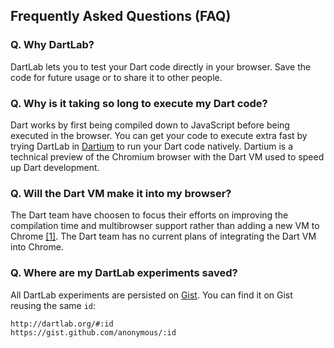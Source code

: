 Frequently Asked Questions (FAQ)
--------------------------------

### Q. Why DartLab?
DartLab lets you to test your Dart code directly in your browser.
Save the code for future usage or to share it to other people.

### Q. Why is it taking so long to execute my Dart code?
Dart works by first being compiled down to JavaScript before being executed in the browser. You can get your code to execute extra fast by trying DartLab in [Dartium](https://www.dartlang.org/tools/dartium/) to run your Dart code natively. Dartium is a technical preview of the Chromium browser with the Dart VM used to speed up Dart development.

### Q. Will the Dart VM make it into my browser?
The Dart team have choosen to focus their efforts on improving the compilation time and multibrowser support rather than adding a new VM to Chrome [[1]](http://news.dartlang.org/2015/03/dart-for-entire-web.html). The Dart team has no current plans of integrating the Dart VM into Chrome.

### Q. Where are my DartLab experiments saved?
All DartLab experiments are persisted on [Gist](https://gist.github.com).
You can find it on Gist reusing the same `id`:

    http://dartlab.org/#:id
    https://gist.github.com/anonymous/:id
